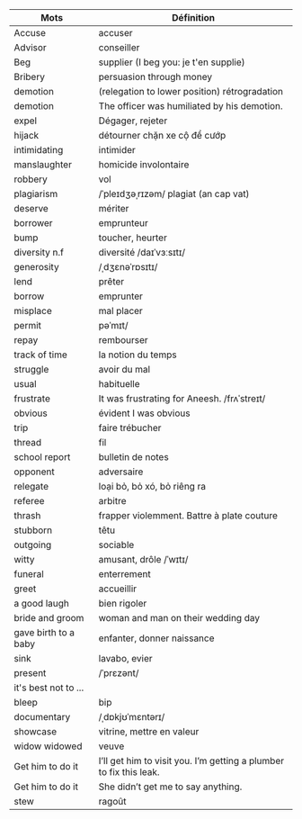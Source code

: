 Mots    				| Définition
---     				| ---
Accuse  				| accuser
Advisor 				| conseiller
Beg 					| supplier (I beg you: je t'en supplie)
Bribery					| persuasion through money
demotion				| (relegation to lower position)	rétrogradation
demotion				| The officer was humiliated by his demotion.
expel					| Dégager, rejeter
hijack					| détourner chặn xe cộ để cướp 
intimidating			| intimider
manslaughter			| homicide involontaire
robbery					| vol
plagiarism  			|  /ˈpleɪdʒəˌrɪzəm/ plagiat (an cap vat)
deserve					| mériter
borrower				| emprunteur
bump					| toucher, heurter
diversity n.f 			| diversité /daɪˈvɜːsɪtɪ/
generosity				|  /ˌdʒɛnəˈrɒsɪtɪ/
lend 					| prêter
borrow 					| emprunter
misplace				| mal placer
permit 					| pəˈmɪt/
repay					| rembourser
track of time 			| la notion du temps
struggle				| avoir du mal 
usual					| habituelle
frustrate				| It was frustrating for Aneesh.  /frʌˈstreɪt/
obvious					| évident I was obvious
trip					| faire trébucher
thread					| fil
school report			| bulletin de notes
opponent				| adversaire
relegate				| loại bỏ, bỏ xó, bỏ riêng ra
referee					| arbitre
thrash					| frapper violemment. Battre à plate couture
stubborn				| têtu
outgoing				| sociable
witty					| amusant, drôle /ˈwɪtɪ/
funeral					| enterrement
greet					| accueillir
a good laugh			| bien rigoler
bride and groom 		| woman and man on their wedding day
gave birth to a baby	| enfanter, donner naissance
sink					| lavabo, evier
present					|  /ˈprɛzənt/
it's best not to ...	|
bleep					| bip
documentary				| /ˌdɒkjʊˈmɛntərɪ/
showcase				| vitrine, mettre en valeur 
widow	widowed			| veuve
Get him to do it 		| I’ll get him to visit you. I’m getting a plumber to fix this leak. 
Get him to do it 		| She didn’t get me to say anything.
stew					| ragoût